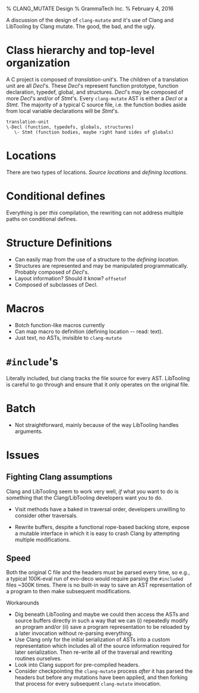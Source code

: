 % CLANG_MUTATE Design
% GrammaTech Inc.
% February 4, 2016

A discussion of the design of `clang-mutate` and it's use of Clang and
LibTooling by Clang mutate.  The good, the bad, and the ugly.

# Class hierarchy and top-level organization

A C project is composed of *translation-unit*'s.  The children of a
translation unit are all *Decl*'s.  These *Decl*'s represent function
prototype, function declaration, typedef, global, and structures.
*Decl*'s may be composed of more *Decl*'s and/or of *Stmt*'s.  Every
`clang-mutate` AST is either a *Decl* or a *Stmt*.  The majority of a
typical C source file, i.e. the function bodies aside from local
variable declarations will be *Stmt*'s.

    translation-unit
    \-Decl (function, typedefs, globals, structures)
       \- Stmt (function bodies, maybe right hand sides of globals)

# Locations

There are two types of locations.  *Source locations* and *defining
locations*.

# Conditional defines

Everything is per *this* compilation, the rewriting can not address
multiple paths on conditional defines.

# Structure Definitions

* Can easily map from the use of a structure to the *defining
    location*.
* Structures are represented and may be manipulated programmatically.
  Probably composed of *Decl*'s.
* Layout information?  Should it know? `offsetof`
* Composed of subclasses of Decl.

# Macros
* Botch function-like macros currently
* Can map macro to definition (defining location -- read: text).
* Just text, no ASTs, invisible to `clang-mutate`

# `#include`'s

Literally included, but clang tracks the file source for every AST.
LibTooling is careful to go through and ensure that it only operates
on the original file.

# Batch

* Not straightforward, mainly because of the way LibTooling handles
  arguments.

# Issues

## Fighting Clang assumptions

Clang and LibTooling seem to work very well, *if* what you want to do
is something that the Clang/LibTooling developers want you to do.

* Visit methods have a baked in traversal order, developers unwilling
  to consider other traversals.

* Rewrite buffers, despite a functional rope-based backing store,
  expose a mutable interface in which it is easy to crash Clang by
  attempting multiple modifications.

## Speed

Both the original C file and the headers must be parsed every time, so
e.g., a typical 100K-eval run of evo-deco would require parsing the
`#included` files ~300K times.  There is no built-in way to save an
AST representation of a program to then make subsequent modifications.

Workarounds

* Dig beneath LibTooling and maybe we could then access the ASTs and
  source buffers directly in such a way that we can (i) repeatedly
  modify an program and/or (ii) save a program representation to be
  reloaded by a later invocation without re-parsing everything.
* Use Clang only for the initial serialization of ASTs into a custom
  representation which includes all of the source information required
  for later serialization.  Then re-write all of the traversal and
  rewriting routines ourselves.
* Look into Clang support for pre-compiled headers.
* Consider checkpointing the `clang-mutate` process *after* it has
  parsed the headers but before any mutations have been applied, and
  then forking that process for every subsequent `clang-mutate`
  invocation.
